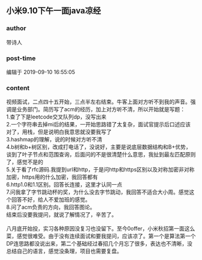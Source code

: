 ## 小米9.10下午一面java凉经
### author 
带诗人
### post-time 

编辑于  2019-09-10 16:55:05
### content 
<div class="post-topic-des nc-post-content">
 视频面试，二点四十五开始，三点半左右结束。牛客上面对方听不到我的声音。强调是业务部门。简历写了acm的经历，加上对方听不清，所以开始就是写题：
 <br/>
 1.查了下是leetcode交叉队列dp，没写出来
 <br/>
 2.一个字符串去掉mi后的结果，一开始思路错了太复杂，面试官提示后口述应该对了，用栈，但是说明白我意思就没要我写了
 <br/>
 3.hashmap的理解，说的时候对方听不清
 <br/>
 4.b树和b+树区别，改成打电话了，没说好，主要是说底层数据结构和B+优势，谈到了叶子节点和范围查询，后面问的不是很清楚什么意思，我扯到最左匹配原则了，感觉不是的
 <br/>
 5.关于看了rfc源码.我提到url和http，于是问http和https区别以及对称加密非对称加密，https用的什么加密，我回答都有
 <br/>
 6.http1.0和1.1区别。回答长连接，这里才认同一点
 <br/>
 7.问我拿了字节跳动杯的奖，为什么没去字节跳动，我回答不适合大小周。感觉这个回答不好，给人不爱加班的感觉。
 <br/>
 8.问了acm负责的方向，我回答图论。
 <br/>
 结束后没要我提问，就说了解情况了，辛苦了。
 <br/>
 <br/>
 八月底开始投，实习各种原因没复习也没留下。至今0offer，小米秋招第一面这么菜，感觉很难受。由于没有连续面试和要我提问，应该凉了。第一个是算法第一个DP连思路都没说出来，第二个基础经过春招几个月忘了很多，表达也不清晰，没总结自己的语言，感觉没条理，项目也需要复盘。
</div>
